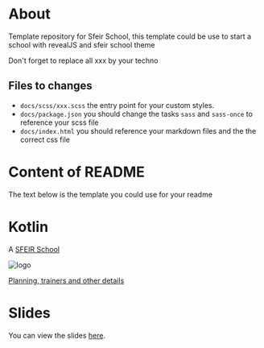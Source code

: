 # About
Template repository for Sfeir School, this template could be use to start a school with revealJS and sfeir school theme

Don't forget to replace all xxx by your techno

## Files to changes

* `docs/scss/xxx.scss` the entry point for your custom styles.
* `docs/package.json` you should change the tasks `sass` and `sass-once` to reference your scss file
* `docs/index.html` you should reference your markdown files and the the correct css file

# Content of README

The text below is the template you could use for your readme

# Kotlin 

A [SFEIR School](https://www.sfeir.com/formation/school/)

![logo](https://www.sfeir.com/img/school/formations/kotlin.png)

[Planning, trainers and other details](https://www.sfeir.com/formation/school/kotlin/)

# Slides

You can view the slides [here](https://sfeir-open-source.github.io/sfeir-school-kotlin/).
